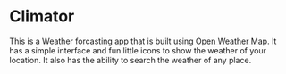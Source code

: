 # Climator
 This is a Weather forcasting app that is built using [Open Weather Map](https://openweathermap.org/api). It has a simple interface and 
fun little icons to show the weather of your location. It also has the ability to search the weather of any place. 
